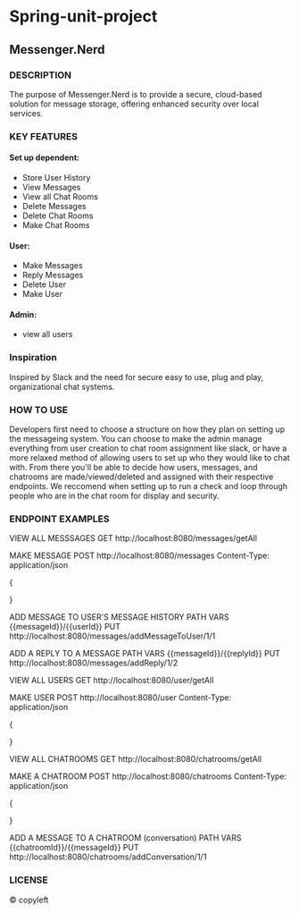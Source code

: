 # Spring-unit-project

## Messenger.Nerd

### **DESCRIPTION**
The purpose of Messenger.Nerd is to provide a secure, cloud-based solution for message storage, offering enhanced security over local services.

### **KEY FEATURES**

#### Set up dependent:
- Store User History
- View Messages
- View all Chat Rooms
- Delete Messages
- Delete Chat Rooms
- Make Chat Rooms

#### User:
- Make Messages
- Reply Messages
- Delete User
- Make User

#### Admin:
- view all users

### **Inspiration**
Inspired by Slack and the need for secure easy to use, plug and play, organizational chat systems.

### **HOW TO USE**
Developers first need to choose a structure on how they plan on setting up the messageing system. You can choose to make the admin manage everything from user creation to chat room assignment like slack, or have  a more relaxed method of allowing users to set up who they would like to chat with. From there you'll be able to decide how users, messages, and chatrooms are made/viewed/deleted and assigned with their respective endpoints. We reccomend when setting up to run a check and loop through people who are in the chat room for display and security.

### **ENDPOINT EXAMPLES**

VIEW ALL MESSSAGES
GET http://localhost:8080/messages/getAll

MAKE MESSAGE
POST http://localhost:8080/messages
Content-Type: application/json

{

}

ADD MESSAGE TO USER'S MESSAGE HISTORY
PATH VARS {{messageId}}/{{userId}}
PUT http://localhost:8080/messages/addMessageToUser/1/1

ADD A REPLY TO A MESSAGE
PATH VARS {{messageId}}/{{replyId}}
PUT http://localhost:8080/messages/addReply/1/2

VIEW ALL USERS
GET http://localhost:8080/user/getAll

MAKE USER
POST http://localhost:8080/user
Content-Type: application/json

{

}

VIEW ALL CHATROOMS
GET http://localhost:8080/chatrooms/getAll

MAKE A CHATROOM
POST http://localhost:8080/chatrooms
Content-Type: application/json

{

}

ADD A MESSAGE TO A CHATROOM (conversation)
PATH VARS {{chatroomId}}/{{messageId}}
PUT http://localhost:8080/chatrooms/addConversation/1/1

### **LICENSE**
&copy; copyleft
